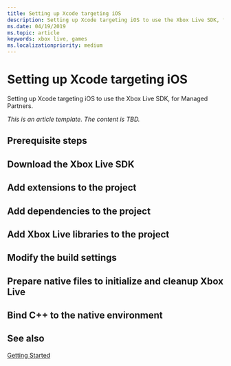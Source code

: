 ```yaml
---
title: Setting up Xcode targeting iOS
description: Setting up Xcode targeting iOS to use the Xbox Live SDK, for Managed Partners.
ms.date: 04/19/2019
ms.topic: article
keywords: xbox live, games
ms.localizationpriority: medium
---
```


# Setting up Xcode targeting iOS

Setting up Xcode targeting iOS to use the Xbox Live SDK, for Managed Partners.

_This is an article template. The content is TBD._


## Prerequisite steps


## Download the Xbox Live SDK


## Add extensions to the project


## Add dependencies to the project


## Add Xbox Live libraries to the project


## Modify the build settings


## Prepare native files to initialize and cleanup Xbox Live


## Bind C++ to the native environment


## See also

[Getting Started](../../../index.md)
